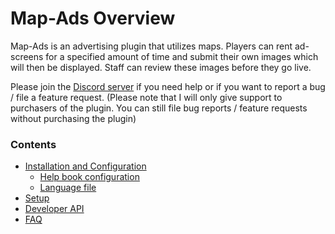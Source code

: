 # Map-Ads Overview

Map-Ads is an advertising plugin that utilizes maps. Players can rent ad-screens for a specified amount of time and submit their own images which will then be displayed. Staff can review these images before they go live.

Please join the [Discord server](https://discord.gg/brb9eYp57E) if you need help or if you want to report a bug / file a feature request. (Please note that I will only give support to purchasers of the plugin. You can still file bug reports / feature requests without purchasing the plugin)

### Contents

* [Installation and Configuration](installation-and-configuration/)
  * [Help book configuration](installation-and-configuration/help-book-configuration.md)
  * [Language file](installation-and-configuration/language-file.md)
* [Setup](setup.md)
* [Developer API](developer-api/)
* [FAQ](faq.md)
